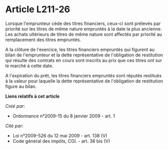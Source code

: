 # Article L211-26

Lorsque l'emprunteur cède des titres financiers, ceux-ci sont prélevés par priorité sur les titres de même nature empruntés à
la date la plus ancienne. Les achats ultérieurs de titres de même nature sont affectés par priorité au remplacement des
titres empruntés.

A la clôture de l'exercice, les titres financiers empruntés qui figurent au bilan de l'emprunteur et la dette représentative
de l'obligation de restitution qui résulte des contrats en cours sont inscrits au prix que ces titres ont sur le marché à
cette date.

A l'expiration du prêt, les titres financiers empruntés sont réputés restitués à la valeur pour laquelle la dette
représentative de l'obligation de restitution figure au bilan.

**Liens relatifs à cet article**

_Créé par_:

  - Ordonnance n°2009-15 du 8 janvier 2009 - art. 1

_Cité par_:

  - Loi n°2009-526 du 12 mai 2009 - art. 138 (V)
  - Code général des impôts, CGI. - art. 38 bis (V)
